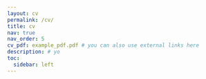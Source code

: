 ```yaml
---
layout: cv
permalink: /cv/
title: cv
nav: true
nav_order: 5
cv_pdf: example_pdf.pdf # you can also use external links here
description: # yo
toc:
  sidebar: left
---
```

